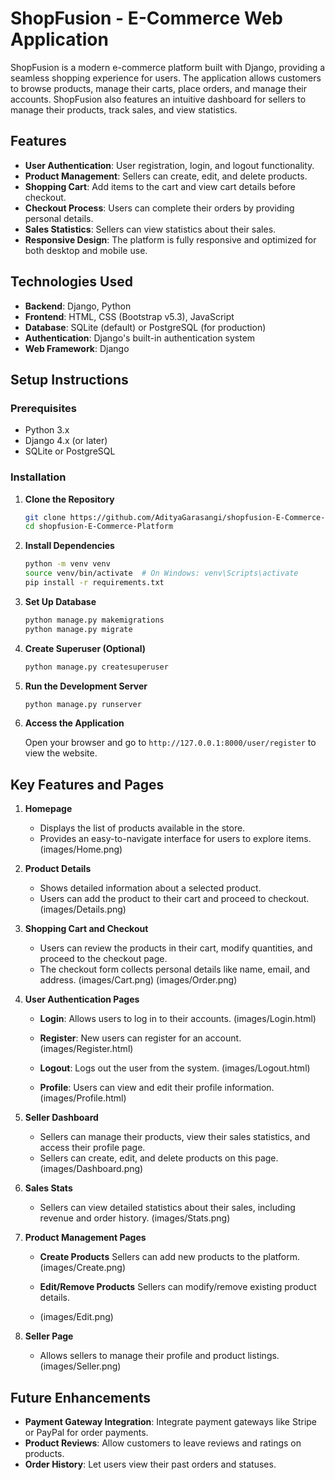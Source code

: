 # ShopFusion - E-Commerce Web Application

ShopFusion is a modern e-commerce platform built with Django, providing a seamless shopping experience for users. The application allows customers to browse products, manage their carts, place orders, and manage their accounts. ShopFusion also features an intuitive dashboard for sellers to manage their products, track sales, and view statistics.

## Features

- **User Authentication**: User registration, login, and logout functionality.
- **Product Management**: Sellers can create, edit, and delete products.
- **Shopping Cart**: Add items to the cart and view cart details before checkout.
- **Checkout Process**: Users can complete their orders by providing personal details.
- **Sales Statistics**: Sellers can view statistics about their sales.
- **Responsive Design**: The platform is fully responsive and optimized for both desktop and mobile use.

## Technologies Used

- **Backend**: Django, Python
- **Frontend**: HTML, CSS (Bootstrap v5.3), JavaScript
- **Database**: SQLite (default) or PostgreSQL (for production)
- **Authentication**: Django's built-in authentication system
- **Web Framework**: Django


## Setup Instructions

### Prerequisites

- Python 3.x
- Django 4.x (or later)
- SQLite or PostgreSQL

### Installation

1. **Clone the Repository**

   ```bash
   git clone https://github.com/AdityaGarasangi/shopfusion-E-Commerce-Platform.git
   cd shopfusion-E-Commerce-Platform

2. **Install Dependencies**

   ```bash
   python -m venv venv
   source venv/bin/activate  # On Windows: venv\Scripts\activate
   pip install -r requirements.txt

3. **Set Up Database**

   ```bash
   python manage.py makemigrations
   python manage.py migrate

4. **Create Superuser (Optional)**

   ```bash
   python manage.py createsuperuser

5. **Run the Development Server**

   ```bash
   python manage.py runserver

6. **Access the Application**

   Open your browser and go to ```http://127.0.0.1:8000/user/register``` to view the website.


## Key Features and Pages

1. **Homepage**
   * Displays the list of products available in the store.
   * Provides an easy-to-navigate interface for users to explore items.
   (images/Home.png)


2. **Product Details**
   * Shows detailed information about a selected product.
   * Users can add the product to their cart and proceed to checkout.
     (images/Details.png)


3. **Shopping Cart and Checkout**
   * Users can review the products in their cart, modify quantities, and proceed to the checkout page.
   * The checkout form collects personal details like name, email, and address.
     (images/Cart.png)
     (images/Order.png)


4. **User Authentication Pages**
   * **Login**: Allows users to log in to their accounts.
     (images/Login.html)
     
   * **Register**: New users can register for an account.
     (images/Register.html)
     
   * **Logout**: Logs out the user from the system.
     (images/Logout.html)
     
   * **Profile**: Users can view and edit their profile information.
     (images/Profile.html)


5. **Seller Dashboard**
   * Sellers can manage their products, view their sales statistics, and access their profile page.
   * Sellers can create, edit, and delete products on this page.
     (images/Dashboard.png)


6. **Sales Stats**
   * Sellers can view detailed statistics about their sales, including revenue and order history.
     (images/Stats.png)


7. **Product Management Pages**
   * **Create Products** Sellers can add new products to the platform.
     (images/Create.png)

   * **Edit/Remove Products** Sellers can modify/remove existing product details.
   * (images/Edit.png)
  

8. **Seller Page**
   * Allows sellers to manage their profile and product listings.
     (images/Seller.png)


## Future Enhancements
   * **Payment Gateway Integration**: Integrate payment gateways like Stripe or PayPal for order payments.
   * **Product Reviews**: Allow customers to leave reviews and ratings on products.
   * **Order History**: Let users view their past orders and statuses.
